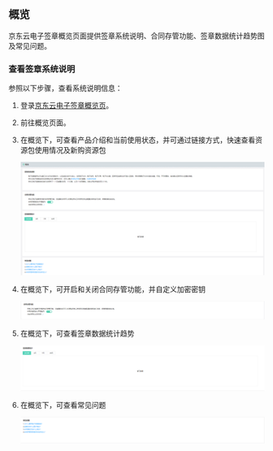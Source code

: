 ## **概览**

京东云电子签章概览页面提供签章系统说明、合同存管功能、签章数据统计趋势图及常见问题。

### **查看签章系统说明**

参照以下步骤，查看系统说明信息：

1. 登录[京东云电子签章概览页](https://cloudsign-console.jdcloud.com/overview)。

2. 前往概览页面。

3. 在概览下，可查看产品介绍和当前使用状态，并可通过链接方式，快速查看资源包使用情况及新购资源包

   ![概览页.png](/image/Electronic-Signature/概览页.png)
   
4. 在概览下，可开启和关闭合同存管功能，并自定义加密密钥

   ![合同存管.png](/image/Electronic-Signature/合同存管.png)

5. 在概览下，可查看签章数据统计趋势

   ![签章统计数据.png](/image/Electronic-Signature/签章统计数据.png)

6. 在概览下，可查看常见问题

   ![常见问题.png](/image/Electronic-Signature/常见问题.png)
